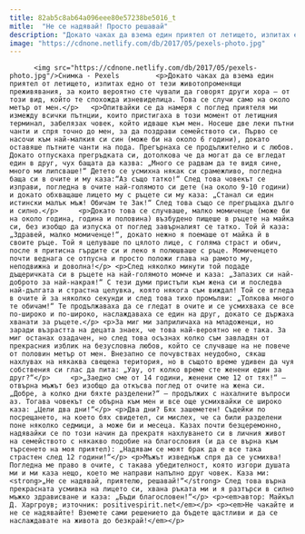 ```yaml
---
title: 82ab5c8ab64a096eee80e57238be5016_t
mitle:  "Не се надявай! Просто решавай"
description: "Докато чаках да взема един приятел от летището, изпитах едно от тези животопроменящи преживявания, за които вероятно сте чували да говорят други хора – от този вид, който те спохожда изневиделица. Това се случи само на около метър от мен. Опитвайки се да намеря с поглед приятеля ми измежду всички пътнции, които пристигаха в този …"
image: "https://cdnone.netlify.com/db/2017/05/pexels-photo.jpg"
---
```


          <img src="https://cdnone.netlify.com/db/2017/05/pexels-photo.jpg"/>Снимка - Pexels         <p>Докато чаках да взема един приятел от летището, изпитах едно от тези животопроменящи преживявания, за които вероятно сте чували да говорят други хора – от този вид, който те спохожда изневиделица. Това се случи само на около метър от мен.</p>   <p>Опитвайки се да намеря с поглед приятеля ми измежду всички пътнции, които пристигаха в този момент от летищния терминал, забелязах човек, който идваше към мен. Носеше две леки пътни чанти и спря точно до мен, за да поздрави семейството си. Първо се насочи към най-малкия си син (може би на около 6 години), докато оставяше пътните чанти на пода. Прегърнаха се продължително и с любов. Докато отпускаха прегръдката си, дотолкова че да могат да се вгледат един в друг, чух бащата да казва: „Много се радвам да те видя сине, много ми липсваше!“ Детето се усмихна някак си срамежливо, погледна баща си в очите и му каза:“Аз също татко!“ След това човекът се изправи, погледна в очите най-голямото си дете (на около 9-10 години) и докато обхващаше лицето му с ръцете си му каза: „Станал си един истински малък мъж! Обичам те Зак!“ След това също се прегръщаха дълго и силно.</p>     <p>Докато това се случваше, малко момиченце (може би на около година, година и половина) възбудено пищеше в ръцете на майка си, без изобщо да изпуска от поглед завърналият се татко. Той й каза: „Здравей, малко момиченце!“, докато нежно я поемаше от майка й в своите ръце. Той я целуваше по цялото лице, с голяма страст и обич, после я притисна гърдите си и леко я полюшваше с ръце. Момиченцето почти веднага се отпусна и просто положи глава на рамото му, неподвижна и доволна!</p> <p>След няколко минути той подаде дъщеричката си в ръцете на най-голямото момче и каза: „Запазих си най-доброто за най-накрая!“ С тези думи пристъпи към жена си и последва най-дългата и страстна целувка, която някога съм виждал! Той се вгледа в очите й за няколко секунди и след това тихо промълви: „Толкова много те обичам!“ Те продължаваха да се гледат в очите и се усмихваха се все по-широко и по-широко, наслаждаваха се един на друг, докато се държаха хванати за ръцете.</p> <p>За миг ми заприличаха на младоженци, но заради възрастта на децата знаех, че това най-вероятно не е така. За миг останах озадачен, но след това осъзнах колко съм завладян от прекрасния изблик на безусловна любов, който се случваше на не повече от половин метър от мен. Внезапно се почувствах неудобно, сякаш нахлувах на някаква свещена територия, но в същото време удивен да чуя собствения си глас да пита: „Уау, от колко време сте женени един за друг?“</p>     <p>„Заедно сме от 14 години, женени сме 12 от тях!“ – отвърна мъжът без изобщо да откъсва поглед от очите на жена си. „Добре, а колко дни бяхте разделени?“ – продължих с нахалните въпроси аз. Тогава човекът се обърна към мен и все още усмихвайки се широко каза: „Цели два дни!“</p> <p>Два дни? Бях зашеметен! Съдейки по посрещането, на което бях свидетел, си мислех, че са били разделени поне няколко седмици, а може би и месеца. Казах почти безцеремонно, надявайки се по този начин да прекратя нахлуването си в личния живот на семейството с някакво подобие на благословия (и да се върна към търсенето на моя приятел): „Надявам се моят брак да е все така страстен след 12 години!“</p> <p>Мъжът изведнъж спря да се усмихва! Погледна ме право в очите, с такава убедителност, която изгори душата ми и ми каза нещо, което ме направи напълно друг човек. Каза ми: <strong>„Не се надявай, приятелю, решавай!“</strong> След това върна прекрасната усмивка на лицето си, хвана ръката ми и я разтърси в силно мъжко здрависване и каза: „Бъди благословен!“</p> <p><em>автор: Майкъл Д. Харгроув; източник: positivespirit.net</em></p> <p><em>Не чакайте и не се надявайте! Вземете сами решението да бъдете щастливи и да се наслаждавате на живота до безкрай!</em></p>         